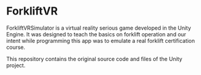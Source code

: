 # ForkliftVR

ForkliftVRSimulator is a virtual reality serious game developed in the Unity Engine. It was designed to teach the basics on forklift operation and our intent while programming this app was to emulate a real forklift certification course.

This repository contains the original source code and files of the Unity project.
